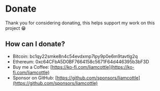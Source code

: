 # Donate

Thank you for considering donating, this helps support my work on this project 😁

## How can I donate?

- Bitcoin: bc1qy22smke8n4c54evdxmp7lpy9p0e6m9tavtlg2q
- Ethereum: 0xc64CFbA5D0BF7664158c5671F64d446395b3bF3D
- Buy me a Coffee: [https://ko-fi.com/liamcottle](https://ko-fi.com/liamcottle)
- Sponsor on GitHub: [https://github.com/sponsors/liamcottle](https://github.com/sponsors/liamcottle)
